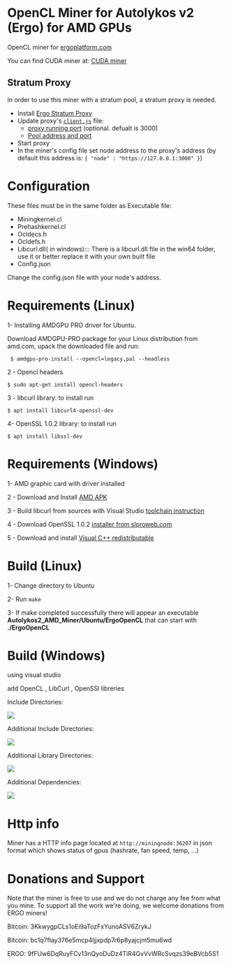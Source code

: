 # OpenCL Miner for Autolykos v2 (Ergo) for AMD GPUs

OpenCL miner for [ergoplatform.com](https://github.com/ergoplatform)

You can find CUDA miner at:  [CUDA miner](https://github.com/mhssamadani/Autolykos2_NV_Miner)

## Stratum Proxy

In order to use this miner with a stratum pool, a stratum proxy is needed.
- Install [Ergo Stratum Proxy](https://github.com/mhssamadani/ErgoStratumProxy)
- Update proxy's [`client.js`](https://github.com/mhssamadani/ErgoStratumProxy/blob/main/client.js)  file:
  - [proxy running port](https://github.com/mhssamadani/ErgoStratumProxy/blob/94b4561fbb857b3dbd227535bca75db311de8d66/client.js#L139) (optional. defualt is 3000)
  - [Pool address and port](https://github.com/mhssamadani/ErgoStratumProxy/blob/94b4561fbb857b3dbd227535bca75db311de8d66/client.js#L7)
- Start proxy
- In the miner's config file set node address to the proxy's address
 (by default this address is: ```{ "node" : "https://127.0.0.1:3000" }```)
 
# Configuration
These files must be in the same folder as Executable file:
  * Miningkernel.cl
  * Prehashkernel.cl
  * Ocldecs.h
  * Ocldefs.h
  * Libcurl.dll( in windows)::: There is a libcurl.dll file in the win64 folder, use it or better replace it with your own built file
  * Config.json
  
 Change the config.json file with your node's address. 
  
 # Requirements (Linux)
 
  1- Installing AMDGPU PRO driver for Ubuntu.
  
  Download AMDGPU-PRO package for your Linux distribution from amd.com, upack the downloaded file and run: 
  
     $ amdgpu-pro-install --opencl=legacy,pal --headless
  
  2 - Opencl headers
  
    $ sudo apt-get install opencl-headers
  
  3 - libcurl library: to install run
  
    $ apt install libcurl4-openssl-dev
  
  4- OpenSSL 1.0.2 library: to install run
  
    $ apt install libssl-dev
  
 # Requirements (Windows)
 
 1- AMD graphic card with driver installed
 
 2 - Download and Install [AMD APK](amd-dev.wpengine.netdna-cdn.com/app-sdk/installers/APPSDKInstaller/3.0.130.135-GA/full/AMD-APP-SDKInstaller-v3.0.130.135-GA-windows-F-x64.exe)
 
 3 - Build libcurl from sources with Visual Studio [toolchain instruction](https://medium.com/@chuy.max/compile-libcurl-on-windows-with-visual-studio-2017-x64-and-ssl-winssl-cff41ac7971d) 
 
 4 - Download OpenSSL 1.0.2 [installer from slproweb.com](https://slproweb.com/download/Win64OpenSSL-1_0_2t.exe)
 
 5 - Download and install [Visual C++ redistributable](https://aka.ms/vs/16/release/vc_redist.x64.exe)
 
 # Build (Linux)
 
 
1- Change directory to Ubuntu
 
2- Run `make` 

3- If make completed successfully there will appear an executable **Autolykos2_AMD_Miner/Ubuntu/ErgoOpenCL** that can start with **./ErgoOpenCL** 
 
 
# Build (Windows)
using visual studio

add OpenCL , LibCurl , OpenSSl libreries

Include Directories:

![](https://raw.githubusercontent.com/mhssamadani/Autolykos2_AMD_Miner/main/img/includeDir.png)


Additional Include Directories:

![](https://raw.githubusercontent.com/mhssamadani/Autolykos2_AMD_Miner/main/img/AddInc.png)



Additional Library Directories:


![](https://raw.githubusercontent.com/mhssamadani/Autolykos2_AMD_Miner/main/img/AddLib.png)



Additional Dependencies:


![](https://raw.githubusercontent.com/mhssamadani/Autolykos2_AMD_Miner/main/img/AddDep.png)

 
# Http info
Miner has a HTTP info page located at `http://miningnode:36207` in json format which shows status of gpus (hashrate, fan speed, temp, ...)

# Donations and Support
Note that the miner is free to use and we do not charge any fee from what you mine. To support all the work we're doing, we welcome donations from ERGO miners!

Bitcoin: 3KkwygpCLs1oEi9aTozFxYunoASV6ZrykJ

Bitcoin: bc1q7flay376e5mcp4ljjxpdp7r6p8yajcjm5mu6wd

ERGO: 9fFUw6DqRuyFCv13nQyoDuDz4TiR4GvVvWRcSvqzs39eBVcb5S1
